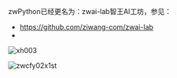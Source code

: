 
zwPython已经更名为：zwai-lab智王AI工坊，参见：
* https://github.com/ziwang-com/zwai-lab
*  
![xh003](https://github.com/user-attachments/assets/d7b4fb98-3238-43cd-98d7-406ac57e0c5e)


![zwcfy02x1st](https://github.com/user-attachments/assets/b78b56db-98b3-48c9-84da-9e270f5a34ef)


